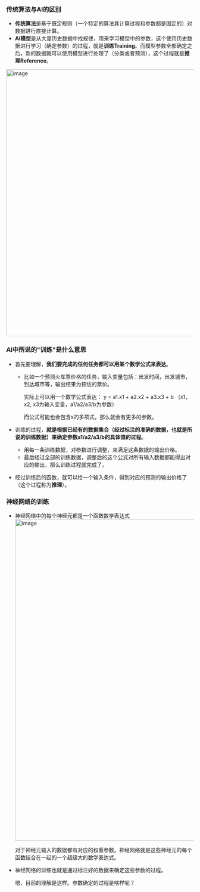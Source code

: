 ### 传统算法与AI的区别
* **传统算法**是基于既定规则（一个特定的算法其计算过程和参数都是固定的）对数据进行直接计算。
* **AI模型**是从大量历史数据中找规律，用来学习模型中的参数，这个使用历史数据进行学习（确定参数）的过程，就是**训练Training**。而模型参数全部确定之后，新的数据就可以使用模型进行处理了（分类或者预测），这个过程就是**推理Reference**。
  
<img width="716" alt="image" src="https://github.com/user-attachments/assets/77e62c9c-1d27-40bf-8fb7-376b33f2934b">


### AI中所说的"训练"是什么意思

* 首先要理解，**我们要完成的任何任务都可以用某个数学公式来表达**。
  * 比如一个预测火车票价格的任务，输入变量包括：出发时间，出发城市，到达城市等，输出结果为预估的票价。

    实际上可以用一个数学公式表达： y = a1.x1 + a2.x2 + a3.x3 + b （x1，x2, x3为输入变量，a1/a2/a3/b为参数）

    而公式可能也会包含x的多项式，那么就会有更多的参数。

* 训练的过程，**就是根据已经有的数据集合（经过标注的准确的数据，也就是所说的训练数据）来确定参数a1/a2/a3/b的具体值的过程**。
  * 用每一条训练数据，对参数进行调整，来满足这条数据的输出价格。
  * 最后经过全部的训练数据，调整后的这个公式对所有输入数据都能得出对应的输出，那么训练过程就完成了。

* 经过训练后的函数，就可以给一个输入条件，得到对应的预测的输出价格了（这个过程称为**推理**）。


### 神经网络的训练 
* 神经网络中的每个神经元都是一个函数数学表达式
  <img width="863" alt="image" src="https://github.com/MaxGYX/Road2Next/assets/158791943/a26669ab-af0f-4f27-bf59-7aad4176e5ce">

  对于神经元输入的数据都有对应的权重参数。神经网络就是这些神经元的每个函数结合在一起的一个超级大的数学表达式。

* 神经网络的训练也就是通过标注好的数据来确定这些参数的过程。

  嗯，目前的理解是这样。参数确定的过程是啥样呢？



